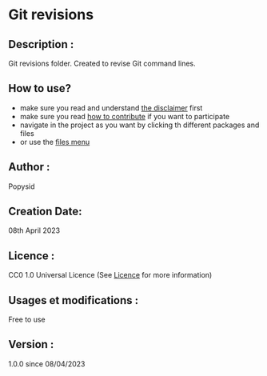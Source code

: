 # Git revisions

## Description : 
Git revisions folder.
Created to revise Git command lines.

## How to use?
- make sure you read and understand [the disclaimer](DISCLAIMER) first
- make sure you read [how to contribute](CONTRIBUTING) if you want to participate
- navigate in the project as you want by clicking th different packages and files
- or use the [files menu](MENU)

## Author : 

Popysid

## Creation Date: 

08th April 2023

## Licence : 

CC0 1.0 Universal Licence (See [Licence](LICENCE) for more information)

## Usages et modifications :

Free to use

## Version :

1.0.0 since 08/04/2023
